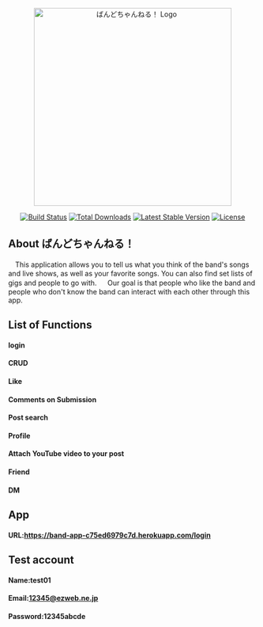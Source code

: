 <p align="center"><a href="https://band-app-c75ed6979c7d.herokuapp.com/" target="_blank"><img src="image_6487327.jpg" width="400" alt="ばんどちゃんねる！ Logo"></a></p>

<p align="center">
<a href="https://github.com/laravel/framework/actions"><img src="https://github.com/laravel/framework/workflows/tests/badge.svg" alt="Build Status"></a>
<a href="https://packagist.org/packages/laravel/framework"><img src="https://img.shields.io/packagist/dt/laravel/framework" alt="Total Downloads"></a>
<a href="https://packagist.org/packages/laravel/framework"><img src="https://img.shields.io/packagist/v/laravel/framework" alt="Latest Stable Version"></a>
<a href="https://packagist.org/packages/laravel/framework"><img src="https://img.shields.io/packagist/l/laravel/framework" alt="License"></a>
</p>

## About ばんどちゃんねる！
　This application allows you to tell us what you think of the band's songs and live shows, as well as your favorite songs. You can also find set lists of gigs and people to go with.
　
 Our goal is that people who like the band and people who don't know the band can interact with each other through this app.
 
## List of Functions

#### login
#### CRUD
#### Like
#### Comments on Submission
#### Post search 
#### Profile
#### Attach YouTube video to your post
#### Friend
#### DM

## App

#### URL:https://band-app-c75ed6979c7d.herokuapp.com/login


## Test account

#### Name:test01
#### Email:12345@ezweb.ne.jp
#### Password:12345abcde
